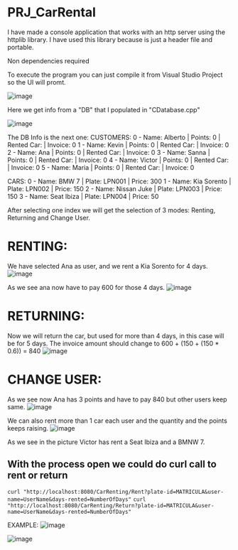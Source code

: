 # PRJ_CarRental

I have made a console application that works with an http server using the httplib library.
I have used this library because is just a header file and portable.

Non dependencies required

To execute the program you can just compile it from Visual Studio Project so the UI will promt.

![image](https://github.com/user-attachments/assets/9dbfbbdf-4ee2-40ad-a84d-678877e784ac)

Here we get info from a "DB" that I populated in "CDatabase.cpp"

![image](https://github.com/user-attachments/assets/fdf27295-ba70-492b-a1c1-0d719c08f492)

The DB Info is the next one:
CUSTOMERS:
0 - Name: Alberto | Points: 0 | Rented Car:  | Invoice: 0
1 - Name: Kevin | Points: 0 | Rented Car:  | Invoice: 0
2 - Name: Ana | Points: 0 | Rented Car:  | Invoice: 0
3 - Name: Sanna | Points: 0 | Rented Car:  | Invoice: 0
4 - Name: Victor | Points: 0 | Rented Car:  | Invoice: 0
5 - Name: Maria | Points: 0 | Rented Car:  | Invoice: 0

CARS:
0 - Name: BMW 7 | Plate: LPN001 | Price: 300
1 - Name: Kia Sorento | Plate: LPN002 | Price: 150
2 - Name: Nissan Juke | Plate: LPN003 | Price: 150
3 - Name: Seat Ibiza | Plate: LPN004 | Price: 50

After selecting one index we will get the selection of 3 modes: Renting, Returning and Change User.

# RENTING: #
We have selected Ana as user, and we rent a Kia Sorento for 4 days.
![image](https://github.com/user-attachments/assets/796d7e32-14f8-4da1-a2d5-92b871236d07)

As we see ana now have to pay 600 for those 4 days.
![image](https://github.com/user-attachments/assets/101e6153-5615-4ed5-912b-c454a49e0fcf)

# RETURNING: #
Now we will return the car, but used for more than 4 days, in this case will be for 5 days.
The invoice amount should change to 600 + (150 + (150 * 0.6)) = 840
![image](https://github.com/user-attachments/assets/44bf326c-8d14-435a-a1a2-1923bd9480f9)

# CHANGE USER: #
As we see now Ana has 3 points and have to pay 840 but other users keep same.
![image](https://github.com/user-attachments/assets/f3141cac-10f4-4caa-9dd9-7f96daec63f5)

We can also rent more than 1 car each user and the quantity and the points keeps raising.
![image](https://github.com/user-attachments/assets/27c1b73f-d94d-4ae5-8423-8f5a6c61e656)

As we see in the picture Victor has rent a Seat Ibiza and a BMNW 7.

<h2>With the process open we could do curl call to rent or return</h2>
<code>curl "http://localhost:8080/CarRenting/Rent?plate-id=MATRICULA&user-name=UserName&days-rented=NumberOfDays"</code>
<code>curl "http://localhost:8080/CarRenting/Return?plate-id=MATRICULA&user-name=UserName&days-rented=NumberOfDays"</code>

EXAMPLE:
![image](https://github.com/user-attachments/assets/01b0db99-a2a4-427f-a708-610a909ec253)

![image](https://github.com/user-attachments/assets/b137b7af-5788-4e28-a858-f5a5aae7e436)
